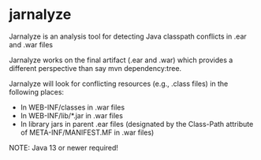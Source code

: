 # jarnalyze
Jarnalyze is an analysis tool for detecting Java classpath conflicts in .ear and .war files

Jarnalyze works on the final artifact (.ear and .war) which provides a different perspective than say mvn dependency:tree. 

Jarnalyze will look for conflicting resources (e.g., .class files) in the following places: 

* In WEB-INF/classes in .war files
* In WEB-INF/lib/*.jar in .war files
* In library jars in parent .ear files (designated by the Class-Path attribute of META-INF/MANIFEST.MF in .war files)

NOTE: Java 13 or newer required!

 
